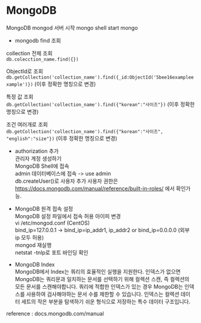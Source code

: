 MongoDB
======================
MongoDB
mongod 서버 시작
mongo shell start
mongo   


* mongodb find 조회

 
collection 전체 조회  
```db.colecction_name.find({})```

ObjectId로 조회  
```db.getCollection('collection_name').find({_id:ObjectId('5bee16exampleexample')})``` (이후 정확한 명칭으로 변경)

특정 값 조회  
```db.getCollection('collection_name').find({"korean":"사이즈"})```   (이후 정확한 명칭으로 변경)
  
조건 여러개로 조회  
```db.getCollection('collection_name').find({"korean":"사이즈", "english":"size"})```  (이후 정확한 명칭으로 변경)

   
* authorization 추가  
관리자 계정 생성하기  
MongoDB Shell에 접속  
admin 데이터베이스에 접속 -> use admin  
db.createUser()로 사용자 추가 사용자 권한은 https://docs.mongodb.com/manual/reference/built-in-roles/ 에서 확인가능.
   
* MongoDB 원격 접속 설정  
MongoDB 설정 파일에서 접속 허용 아이피 변경  
vi /etc/mongod.conf (CentOS)  
bind_ip=127.0.0.1 -> bind_ip=ip_addr1, ip_addr2 or bind_ip=0.0.0.0 (외부 ip 모두 허용)  
mongod 재실행  
netstat -tnlp로 포트 바인딩 확인
  
* MongoDB Index  
MongoDB에서 Index는 쿼리의 효율적인 실행을 지원한다. 인덱스가 없으면 MongoDB는 쿼리문과 일치하는 문서를 선택하기 위해 컬렉션 스캔, 즉 컬렉션의 모든 문서를 스캔해야합니다.
쿼리에 적합한 인덱스가 있는 경우 MongoDB는 인덱스를 사용하여 검사해야하는 문서 수를 제한할 수 있습니다. 인덱스는 컬렉션 데이터 세트의 작은 부분을 탐색하기 쉬운 형식으로 저장하는
특수 데이터 구조입니다.
  
  
reference : docs.mongodb.com/manual
